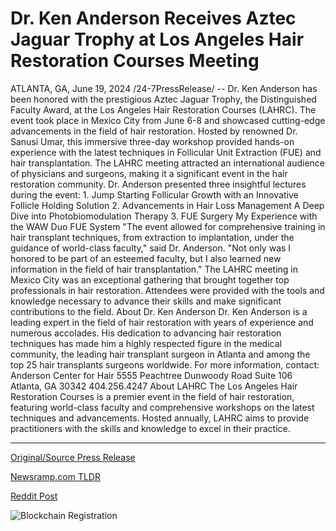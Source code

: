 # Dr. Ken Anderson Receives Aztec Jaguar Trophy at Los Angeles Hair Restoration Courses Meeting

ATLANTA, GA, June 19, 2024 /24-7PressRelease/ -- Dr. Ken Anderson has been honored with the prestigious Aztec Jaguar Trophy, the Distinguished Faculty Award, at the Los Angeles Hair Restoration Courses (LAHRC). The event took place in Mexico City from June 6-8 and showcased cutting-edge advancements in the field of hair restoration.  Hosted by renowned Dr. Sanusi Umar, this immersive three-day workshop provided hands-on experience with the latest techniques in Follicular Unit Extraction (FUE) and hair transplantation. The LAHRC meeting attracted an international audience of physicians and surgeons, making it a significant event in the hair restoration community.  Dr. Anderson presented three insightful lectures during the event:  1. Jump Starting Follicular Growth with an Innovative Follicle Holding Solution 2. Advancements in Hair Loss Management A Deep Dive into Photobiomodulation Therapy 3. FUE Surgery My Experience with the WAW Duo FUE System  "The event allowed for comprehensive training in hair transplant techniques, from extraction to implantation, under the guidance of world-class faculty," said Dr. Anderson. "Not only was I honored to be part of an esteemed faculty, but I also learned new information in the field of hair transplantation."  The LAHRC meeting in Mexico City was an exceptional gathering that brought together top professionals in hair restoration. Attendees were provided with the tools and knowledge necessary to advance their skills and make significant contributions to the field.  About Dr. Ken Anderson  Dr. Ken Anderson is a leading expert in the field of hair restoration with years of experience and numerous accolades. His dedication to advancing hair restoration techniques has made him a highly respected figure in the medical community, the leading hair transplant surgeon in Atlanta and among the top 25 hair transplants surgeons worldwide. For more information, contact:  Anderson Center for Hair 5555 Peachtree Dunwoody Road Suite 106 Atlanta, GA 30342 404.256.4247  About LAHRC  The Los Angeles Hair Restoration Courses is a premier event in the field of hair restoration, featuring world-class faculty and comprehensive workshops on the latest techniques and advancements. Hosted annually, LAHRC aims to provide practitioners with the skills and knowledge to excel in their practice. 

---

[Original/Source Press Release](https://www.24-7pressrelease.com/press-release/511800/dr-ken-anderson-receives-aztec-jaguar-trophy-at-los-angeles-hair-restoration-courses-meeting)
                    

[Newsramp.com TLDR](None) 



[Reddit Post](https://www.reddit.com/r/AwardsAndRecognition/comments/1dpawaa/dr_ken_anderson_honored_with_distinguished/) 



![Blockchain Registration](https://cdn.newsramp.app/24-7PressRelease/qrcode/246/19/takeqZHI.webp)